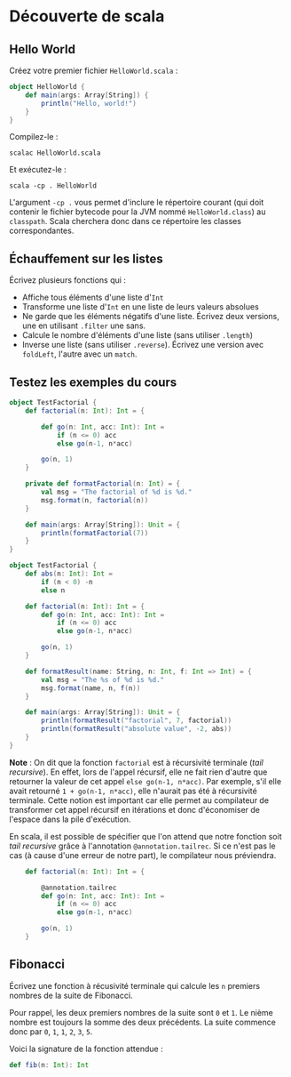 # Découverte de scala

## Hello World

Créez votre premier fichier `HelloWorld.scala` :

```scala
object HelloWorld {
    def main(args: Array[String]) {
        println("Hello, world!")
    }
}
```

Compilez-le :

    scalac HelloWorld.scala

Et exécutez-le :

    scala -cp . HelloWorld

L'argument `-cp .` vous permet d'inclure le répertoire courant (qui doit contenir le fichier bytecode pour la JVM nommé `HelloWorld.class`) au `classpath`. Scala cherchera donc dans ce répertoire les classes correspondantes.

## Échauffement sur les listes

Écrivez plusieurs fonctions qui :

- Affiche tous éléments d'une liste d'`Int`
- Transforme une liste d'`Int` en une liste de leurs valeurs absolues
- Ne garde que les éléments négatifs d'une liste. Écrivez deux versions, une en utilisant `.filter` une sans.
- Calcule le nombre d'éléments d'une liste (sans utiliser `.length`)
- Inverse une liste (sans utiliser `.reverse`). Écrivez une version avec `foldLeft`, l'autre avec un `match`.

## Testez les exemples du cours

```scala
object TestFactorial {
    def factorial(n: Int): Int = {

        def go(n: Int, acc: Int): Int =
            if (n <= 0) acc
            else go(n-1, n*acc)

        go(n, 1)
    }

    private def formatFactorial(n: Int) = {
        val msg = "The factorial of %d is %d."
        msg.format(n, factorial(n))
    }

    def main(args: Array[String]): Unit = {
        println(formatFactorial(7))
    }
}
```

```scala
object TestFactorial {
    def abs(n: Int): Int =
        if (n < 0) -n
        else n

    def factorial(n: Int): Int = {
        def go(n: Int, acc: Int): Int =
            if (n <= 0) acc
            else go(n-1, n*acc)

        go(n, 1)
    }

    def formatResult(name: String, n: Int, f: Int => Int) = {
        val msg = "The %s of %d is %d."
        msg.format(name, n, f(n))
    }

    def main(args: Array[String]): Unit = {
        println(formatResult("factorial", 7, factorial))
        println(formatResult("absolute value", -2, abs))
    }
}
```

__Note__ : On dit que la fonction `factorial` est à récursivité terminale (_tail recursive_). En effet, lors de l'appel récursif, elle ne fait rien d'autre que retourner la valeur de cet appel `else go(n-1, n*acc)`. Par exemple, s'il elle avait retourné `1 + go(n-1, n*acc)`, elle n'aurait pas été à récursivité terminale. Cette notion est important car elle permet au compilateur de transformer cet appel récursif en itérations et donc d'économiser de l'espace dans la pile d'exécution.

En scala, il est possible de spécifier que l'on attend que notre fonction soit _tail recursive_ grâce à l'annotation `@annotation.tailrec`. Si ce n'est pas le cas (à cause d'une erreur de notre part), le compilateur nous préviendra.

```scala
    def factorial(n: Int): Int = {

        @annotation.tailrec
        def go(n: Int, acc: Int): Int =
            if (n <= 0) acc
            else go(n-1, n*acc)

        go(n, 1)
    }
```

## Fibonacci

Écrivez une fonction à récusivité terminale qui calcule les `n` premiers nombres de la suite de Fibonacci.

Pour rappel, les deux premiers nombres de la suite sont `0` et `1`. Le nième nombre est toujours la somme des deux précédents. La suite commence donc par `0`, `1`, `1`, `2`, `3`, `5`.

Voici la signature de la fonction attendue :

```scala
def fib(n: Int): Int
```

